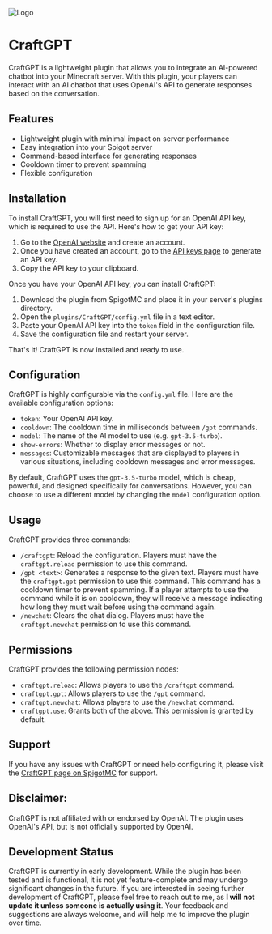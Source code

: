 ![Logo](https://user-images.githubusercontent.com/90064221/236351852-56cc9043-76d0-4f1a-ac88-9e2a5d71b42d.png)
# CraftGPT

CraftGPT is a lightweight plugin that allows you to integrate an AI-powered chatbot into your Minecraft server. With this plugin, your players can interact with an AI chatbot that uses OpenAI's API to generate responses based on the conversation.

## Features
- Lightweight plugin with minimal impact on server performance
- Easy integration into your Spigot server
- Command-based interface for generating responses
- Cooldown timer to prevent spamming
- Flexible configuration

## Installation
To install CraftGPT, you will first need to sign up for an OpenAI API key, which is required to use the API. Here's how to get your API key:
1. Go to the [OpenAI website](https://openai.com) and create an account.
2. Once you have created an account, go to the [API keys page](https://platform.openai.com/account/api-keys) to generate an API key.
3. Copy the API key to your clipboard.

Once you have your OpenAI API key, you can install CraftGPT:
1. Download the plugin from SpigotMC and place it in your server's plugins directory.
2. Open the `plugins/CraftGPT/config.yml` file in a text editor.
3. Paste your OpenAI API key into the `token` field in the configuration file.
4. Save the configuration file and restart your server.

That's it! CraftGPT is now installed and ready to use.

## Configuration
CraftGPT is highly configurable via the `config.yml` file. Here are the available configuration options:
- `token`: Your OpenAI API key.
- `cooldown`: The cooldown time in milliseconds between `/gpt` commands.
- `model`: The name of the AI model to use (e.g. `gpt-3.5-turbo`).
- `show-errors`: Whether to display error messages or not.
- `messages`: Customizable messages that are displayed to players in various situations, including cooldown messages and error messages.

By default, CraftGPT uses the `gpt-3.5-turbo` model, which is cheap, powerful, and designed specifically for conversations. However, you can choose to use a different model by changing the `model` configuration option.

## Usage
CraftGPT provides three commands:
- `/craftgpt`: Reload the configuration. Players must have the `craftgpt.reload` permission to use this command.
- `/gpt <text>`: Generates a response to the given text. Players must have the `craftgpt.gpt` permission to use this command. This command has a cooldown timer to prevent spamming. If a player attempts to use the command while it is on cooldown, they will receive a message indicating how long they must wait before using the command again.
- `/newchat`: Clears the chat dialog. Players must have the `craftgpt.newchat` permission to use this command.

## Permissions
CraftGPT provides the following permission nodes:
- `craftgpt.reload`: Allows players to use the `/craftgpt` command.
- `craftgpt.gpt`: Allows players to use the `/gpt` command.
- `craftgpt.newchat`: Allows players to use the `/newchat` command.
- `craftgpt.use`: Grants both of the above. This permission is granted by default.

## Support
If you have any issues with CraftGPT or need help configuring it, please visit the [CraftGPT page on SpigotMC](https://www.spigotmc.org/resources/craftgpt.109639) for support.

## Disclaimer:
CraftGPT is not affiliated with or endorsed by OpenAI. The plugin uses OpenAI's API, but is not officially supported by OpenAI.

## Development Status
CraftGPT is currently in early development. While the plugin has been tested and is functional, it is not yet feature-complete and may undergo significant changes in the future.
If you are interested in seeing further development of CraftGPT, please feel free to reach out to me, as **I will not update it unless someone is actually using it**. Your feedback and suggestions are always welcome, and will help me to improve the plugin over time.
